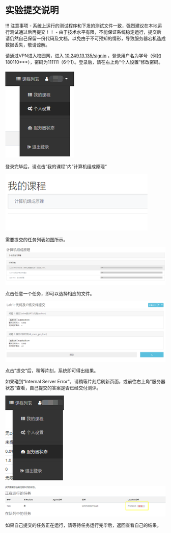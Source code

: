 # 实验提交说明

!!! 注意事项
    - 系统上运行的测试程序和下发的测试文件一致，强烈建议在本地运行测试通过后再提交！！
    - 由于技术水平有限，不能保证系统稳定运行，提交后请仍然自己保留一份代码及文档，以免由于不可预知的情形，导致服务器宕机造成数据丢失，敬请谅解。

请通过VPN进入校园网，进入 [10.249.13.135/signin](10.249.13.135/signin) ，登录用户名为学号（例如 180110\*\*\*），密码为111111（6个1）。登录后，请在右上角“个人设置”修改密码。

![image-20200330160500344](ojguide.assets/image-20200330160500344.png)

登录完毕后，请点击”我的课程“内”计算机组成原理“

![image-20200330160021352](ojguide.assets/image-20200330160021352.png)

需要提交的任务列表如图所示。

![image-20200330160032605](ojguide.assets/image-20200330160032605.png)

点击任意一个任务，即可以选择相应的文件。

![image-20200330155654775](ojguide.assets/image-20200330155654775.png)

点击”提交“后，稍等片刻，系统即可得出结果。

如果碰到“Internal Server Error"，请稍等片刻后刷新页面，或前往右上角”服务器状态“查看，自己提交的答案是否已经交付测评。

![image-20200330160336471](ojguide.assets/image-20200330160336471.png)

![image-20200330160429543](ojguide.assets/image-20200330160429543.png)

如果自己提交的任务正在运行，请等待任务运行完毕后，返回查看自己的结果。